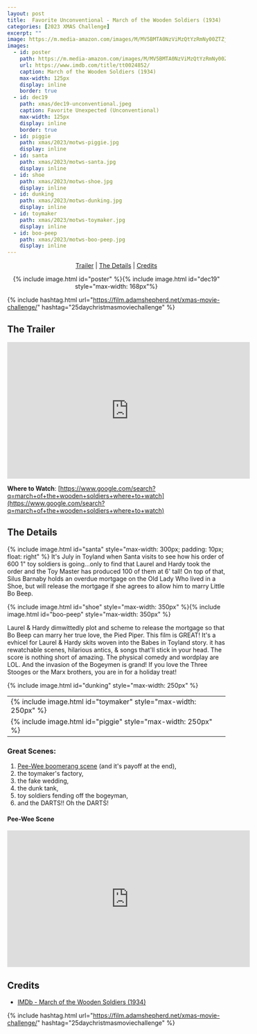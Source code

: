 ```yaml
---
layout: post
title:  Favorite Unconventional - March of the Wooden Soldiers (1934)
categories: [2023 XMAS Challenge]
excerpt: ""
image: https://m.media-amazon.com/images/M/MV5BMTA0NzViMzQtYzRmNy00ZTZjLTg5YTUtOTYxZTk3NTYwYmRkXkEyXkFqcGdeQXVyMTY5Nzc4MDY@._V1_FMjpg_UY2748_.jpg
images:
  - id: poster
    path: https://m.media-amazon.com/images/M/MV5BMTA0NzViMzQtYzRmNy00ZTZjLTg5YTUtOTYxZTk3NTYwYmRkXkEyXkFqcGdeQXVyMTY5Nzc4MDY@._V1_FMjpg_UY2748_.jpg
    url: https://www.imdb.com/title/tt0024852/
    caption: March of the Wooden Soldiers (1934)
    max-width: 125px
    display: inline
    border: true
  - id: dec19
    path: xmas/dec19-unconventional.jpeg
    caption: Favorite Unexpected (Unconventional)
    max-width: 125px
    display: inline
    border: true
  - id: piggie
    path: xmas/2023/motws-piggie.jpg
    display: inline
  - id: santa
    path: xmas/2023/motws-santa.jpg
    display: inline
  - id: shoe
    path: xmas/2023/motws-shoe.jpg
    display: inline
  - id: dunking
    path: xmas/2023/motws-dunking.jpg
    display: inline
  - id: toymaker
    path: xmas/2023/motws-toymaker.jpg
    display: inline
  - id: boo-peep
    path: xmas/2023/motws-boo-peep.jpg
    display: inline
---
```


<div style="text-align: center">
  <p><a href="#the-trailer">Trailer</a> | <a href="#the-details">The Details</a> | <a href="#credits">Credits</a></p>
  <p>{% include image.html id="poster" %}{% include image.html id="dec19" style="max-width: 168px"%}</p>
</div>

{% include hashtag.html url="https://film.adamshepherd.net/xmas-movie-challenge/" hashtag="25daychristmasmoviechallenge" %}

## The Trailer 

<div style="text-align: center">
  <iframe width="560" height="315" src="https://www.youtube.com/embed/JC5Ltba-dUM?si=SXkm1Mli8DXbpME7" title="YouTube video player" frameborder="0" allow="accelerometer; autoplay; clipboard-write; encrypted-media; gyroscope; picture-in-picture; web-share" allowfullscreen></iframe>
</div>

**Where to Watch**: [https://www.google.com/search?q=march+of+the+wooden+soldiers+where+to+watch](https://www.google.com/search?q=march+of+the+wooden+soldiers+where+to+watch)

## The Details

{% include image.html id="santa" style="max-width: 300px; padding: 10px; float: right" %} It's July in Toyland when Santa visits to see how his order of 600 1" toy soldiers is going...only to find that Laurel and Hardy took the order and the Toy Master has produced 100 of them at 6' tall! On top of that, Silus Barnaby holds an overdue mortgage on the Old Lady Who lived in a Shoe, but will release the mortgage if she agrees to allow him to marry Little Bo Beep. 

{% include image.html id="shoe" style="max-width: 350px" %}{% include image.html id="boo-peep" style="max-width: 350px" %}

Laurel & Hardy dimwittedly plot and scheme to release the mortgage so that Bo Beep can marry her true love, the Pied Piper. This film is GREAT! It's a evhicel for Laurel & Hardy skits woven into the Babes in Toyland story. it has rewatchable scenes, hilarious antics, & songs that'll stick in your head. The score is nothing short of amazing. The physical comedy and wordplay are LOL. And the invasion of the Bogeymen is grand! If you love the Three Stooges or the Marx brothers, you are in for a holiday treat!

<table>
  <tr><td> {% include image.html id="toymaker" style="max-width: 250px" %} </td><td></td rowspan="2"> {% include image.html id="dunking" style="max-width: 250px" %} </td></tr>
  <tr><td> {% include image.html id="piggie" style="max-width: 250px" %} </td></tr>
</table>

### Great Scenes: 

1. [Pee-Wee boomerang scene](#pee-wee-scene) (and it's payoff at the end),
2. the toymaker's factory,
3. the fake wedding,
4. the dunk tank,
5. toy soldiers fending off the bogeyman,
6. and the DARTS!! Oh the DARTS!

#### Pee-Wee Scene 

<iframe width="560" height="315" src="https://www.youtube.com/embed/d75MWyaSnpw?si=viKOZF7VMaRvBuZ4" title="YouTube video player" frameborder="0" allow="accelerometer; autoplay; clipboard-write; encrypted-media; gyroscope; picture-in-picture; web-share" allowfullscreen></iframe>

## Credits

* [IMDb - March of the Wooden Soldiers (1934)](https://www.imdb.com/title/tt0024852/)


{% include hashtag.html url="https://film.adamshepherd.net/xmas-movie-challenge/" hashtag="25daychristmasmoviechallenge" %}

<p>&nbsp;</p>
